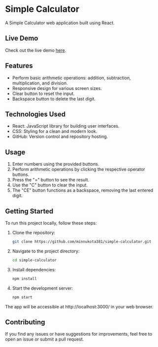 # Simple Calculator

A Simple Calculator web application built using React.

## Live Demo

Check out the live demo [here](https://simple-calculator-cutm.onrender.com/).

## Features

- Perform basic arithmetic operations: addition, subtraction, multiplication, and division.
- Responsive design for various screen sizes.
- Clear button to reset the input.
- Backspace button to delete the last digit.

## Technologies Used

- React: JavaScript library for building user interfaces.
- CSS: Styling for a clean and modern look.
- GitHub: Version control and repository hosting.

## Usage

1. Enter numbers using the provided buttons.
2. Perform arithmetic operations by clicking the respective operator buttons.
3. Press the "=" button to see the result.
4. Use the "C" button to clear the input.
5. The "CE" button functions as a backspace, removing the last entered digit.

## Getting Started

To run this project locally, follow these steps:

1. Clone the repository:

   ```bash
   git clone https://github.com/minnukota381/simple-calculator.git
2. Navigate to the project directory:
   ```bash
   cd simple-calculator
3. Install dependencies:
     ```bash
     npm install
4. Start the development server:
      ```bash
      npm start

The app will be accessible at http://localhost:3000/ in your web browser.

## Contributing
If you find any issues or have suggestions for improvements, feel free to open an issue or submit a pull request.
